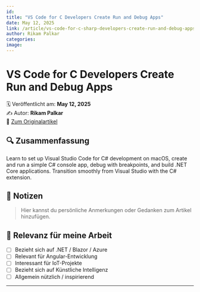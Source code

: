 ```yaml
---
id: 
title: "VS Code for C Developers Create Run and Debug Apps"
date: May 12, 2025
link: /article/vs-code-for-c-sharp-developers-create-run-and-debug-apps/
author: Rikam Palkar
categories: 
image: 
---
```


# VS Code for C Developers Create Run and Debug Apps

🗓️ Veröffentlicht am: **May 12, 2025**  
✍️ Autor: **Rikam Palkar**  
🔗 [Zum Originalartikel](/article/vs-code-for-c-sharp-developers-create-run-and-debug-apps/)

## 🔍 Zusammenfassung

Learn to set up Visual Studio Code for C# development on macOS, create and run a simple C# console app, debug with breakpoints, and build .NET Core applications. Transition smoothly from Visual Studio with the C# extension.

## 📌 Notizen

> Hier kannst du persönliche Anmerkungen oder Gedanken zum Artikel hinzufügen.

## 🧠 Relevanz für meine Arbeit

- [ ] Bezieht sich auf .NET / Blazor / Azure
- [ ] Relevant für Angular-Entwicklung
- [ ] Interessant für IoT-Projekte
- [ ] Bezieht sich auf Künstliche Intelligenz
- [ ] Allgemein nützlich / inspirierend

---
